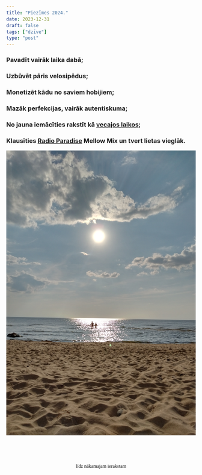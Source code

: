 ```yaml
---
title: "Piezīmes 2024."
date: 2023-12-31
draft: false
tags: ["dzīve"]
type: "post"
---
```


### Pavadīt vairāk laika dabā;

### Uzbūvēt pāris velosipēdus;

### Monetizēt kādu no saviem hobijiem;

### Mazāk perfekcijas, vairāk autentiskuma;

### No jauna iemācīties rakstīt kā [vecajos laikos](https://dvilcans.wordpress.com/);

### Klausīties [Radio Paradise](https://radioparadise.com/player/info/mellow-mix) Mellow Mix un tvert lietas vieglāk.

<center><img src="IMG_20180716_1857245.jpg"></center>



<style>
  #countdown {
    font-size: 0.8rem;
    padding-top: 4rem;
    color: #000000;
    font-family: 'Comic Sans MS', cursive;
    text-align: center;
  }

  #title {
    font-size: 0.8rem;
    color: #000000;
    font-family: 'Comic Sans MS', cursive;
    text-align: center;
    margin-top: 0.5rem;
  }
</style>

<div id="countdown"></div>
<div id="title">līdz nākamajam ierakstam</div>

<script>
  window.onload = function () {
    // Create a JavaScript Date object
    var countDownDate = new Date("Jan 12, 2024").getTime();

    // Update the count down every 1 second
    var x = setInterval(function () {

      // Get todays date and time
      var now = new Date().getTime();

      // Find the distance between now an the count down date
      var distance = countDownDate - now;

      // Time calculations for days, hours, minutes, and seconds
      var days = Math.floor(distance / (1000 * 60 * 60 * 24));
      var hours = Math.floor((distance % (1000 * 60 * 60 * 24)) / (1000 * 60 * 60));
      var minutes = Math.floor((distance % (1000 * 60 * 60)) / (1000 * 60));
      var seconds = Math.floor((distance % (1000 * 60)) / 1000);

      // Get the elements
      var countdownElement = document.getElementById("countdown");
      var titleElement = document.getElementById("title");

      // If the countdown is finished, hide it
      if (distance < 0) {
        clearInterval(x);
        countdownElement.style.display = "none";
        titleElement.style.display = "none";
      } else {
        // Display the result in the element with id="countdown"
        countdownElement.innerHTML = days + " dienas " + hours + " stundas " + minutes + " minūtes " + seconds + " sekundes ";
      }
    }, 1000);
  }
</script>


